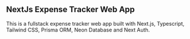 ## NextJs Expense Tracker Web App

This is a fullstack expense tracker web app built with Next.js, Typescript, Tailwind CSS, Prisma
ORM, Neon Database and Next Auth.
